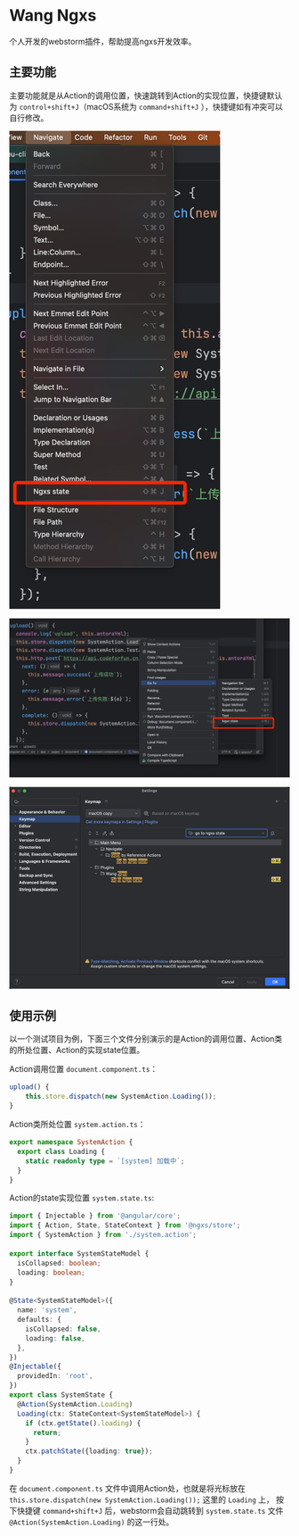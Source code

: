 # Wang Ngxs

个人开发的webstorm插件，帮助提高ngxs开发效率。

## 主要功能

主要功能就是从Action的调用位置，快速跳转到Action的实现位置，快捷键默认为 `control+shift+J`（macOS系统为 `command+shift+J`
），快捷键如有冲突可以自行修改。

![](./src/test/resources/img.png)

![](./src/test/resources/img2.png)

![](./src/test/resources/img3.png)

## 使用示例

以一个测试项目为例，下面三个文件分别演示的是Action的调用位置、Action类的所处位置、Action的实现state位置。

Action调用位置 `document.component.ts`：

```typescript
upload() {
    this.store.dispatch(new SystemAction.Loading());
}
```

Action类所处位置 `system.action.ts`：

```typescript
export namespace SystemAction {
  export class Loading {
    static readonly type = `[system] 加载中`;
  }
}
```

Action的state实现位置 `system.state.ts`:

```typescript
import { Injectable } from '@angular/core';
import { Action, State, StateContext } from '@ngxs/store';
import { SystemAction } from './system.action';

export interface SystemStateModel {
  isCollapsed: boolean;
  loading: boolean;
}

@State<SystemStateModel>({
  name: 'system',
  defaults: {
    isCollapsed: false,
    loading: false,
  },
})
@Injectable({
  providedIn: 'root',
})
export class SystemState {
  @Action(SystemAction.Loading)
  Loading(ctx: StateContext<SystemStateModel>) {
    if (ctx.getState().loading) {
      return;
    }
    ctx.patchState({loading: true});
  }
}

```

在 `document.component.ts` 文件中调用Action处，也就是将光标放在 `this.store.dispatch(new SystemAction.Loading());` 这里的
`Loading` 上，
按下快捷键 `command+shift+J` 后，webstorm会自动跳转到 `system.state.ts` 文件 `@Action(SystemAction.Loading)` 的这一行处。
